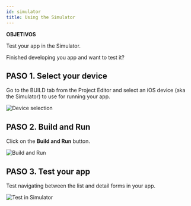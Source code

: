 ```yaml
---
id: simulator
title: Using the Simulator
---
```

<div class = "objectives"> 

**OBJETIVOS**

Test your app in the Simulator.</div> 

Finished developing you app and want to test it?

## PASO 1. Select your device

Go to the BUILD tab from the Project Editor and select an iOS device (aka the Simulator) to use for running your app.

![Device selection](assets/en/test-build/device-selection-4D-for-ios.png)

## PASO 2. Build and Run

Click on the **Build and Run** button.

![Build and Run](assets/en/test-build/build-and-run-4D-for-iOS.png)

## PASO 3. Test your app

Test navigating between the list and detail forms in your app.

![Test in Simulator](assets/en/test-build/simulator-forms-4D-for-iOS.png)